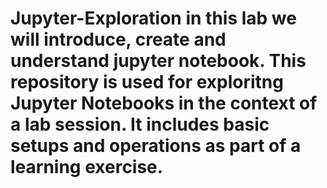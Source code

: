# Jupyter-Exploration in this lab we will introduce, create and understand jupyter notebook. This repository is used for exploritng Jupyter Notebooks in the context of a lab session. It includes basic setups and operations as part of a learning exercise. 
